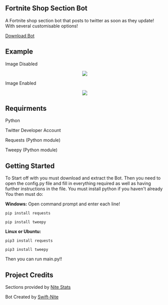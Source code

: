 ## Fortnite Shop Section Bot
A Fortnite shop section bot that posts to twitter as soon as they update! With several customisable options!

[Download Bot](https://github.com/swiftnite/Shop-Section-Bot/archive/refs/heads/main.zip)

## Example
Image Disabled
<p align="center">
    <img src="https://i.imgur.com/s2RBavZ.jpg">
</p>
Image Enabled
<p align="center">
    <img src="https://i.imgur.com/7T8HYL9.png">
</p>

## Requirments
Python

Twitter Developer Account

Requests (Python module)

Tweepy (Python module)

## Getting Started
To Start off with you must download and extract the Bot.
Then you need to open the config.py file and fill in everything required as well as having further instructions in the file. 
You must install python if you haven't already
You then must do:

**Windows:**
Open command prompt and enter each line!

`pip install requests`

`pip install tweepy` 

**Linux or Ubuntu:**

`pip3 install requests`

`pip3 install tweepy` 

Then you can run main.py!!

## Project Credits
Sections provided by [Nite Stats](https://nitestats.com/)

Bot Created by [Swift-Nite](https://twitter.com/SwiftNite)
